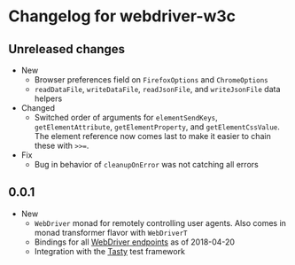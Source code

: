 # Changelog for webdriver-w3c

## Unreleased changes

* New
  * Browser preferences field on `FirefoxOptions` and `ChromeOptions`
  * `readDataFile`, `writeDataFile`, `readJsonFile`, and `writeJsonFile` data helpers
* Changed
  * Switched order of arguments for `elementSendKeys`, `getElementAttribute`, `getElementProperty`, and `getElementCssValue`. The element reference now comes last to make it easier to chain these with `>>=`.
* Fix
  * Bug in behavior of `cleanupOnError` was not catching all errors


## 0.0.1

* New
    * `WebDriver` monad for remotely controlling user agents. Also comes in monad transformer flavor with `WebDriverT` 
    * Bindings for all [WebDriver endpoints](https://w3c.github.io/webdriver/webdriver-spec.html) as of 2018-04-20
    * Integration with the [Tasty](https://hackage.haskell.org/package/tasty) test framework
